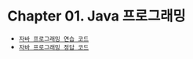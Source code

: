 # Chapter 01. Java 프로그래밍

- [`자바 프로그래밍 연습 코드`](https://github.com/LimDae94/java_studty/tree/main/part-01.-java-%EA%B8%B0%EC%B4%88---%EB%A7%88%EC%A2%85%ED%98%84-%EA%B0%95%EC%82%AC%EB%8B%98/Part%2001.%20Java%20%EA%B8%B0%EC%B4%88%20_%EC%86%8C%EC%8A%A4%EC%BD%94%EB%93%9C/Practice)
- [`자바 프로그래밍 정답 코드`](https://github.com/LimDae94/java_studty/tree/main/part-01.-java-%EA%B8%B0%EC%B4%88---%EB%A7%88%EC%A2%85%ED%98%84-%EA%B0%95%EC%82%AC%EB%8B%98/Part%2001.%20Java%20%EA%B8%B0%EC%B4%88%20_%EC%86%8C%EC%8A%A4%EC%BD%94%EB%93%9C/Solution)